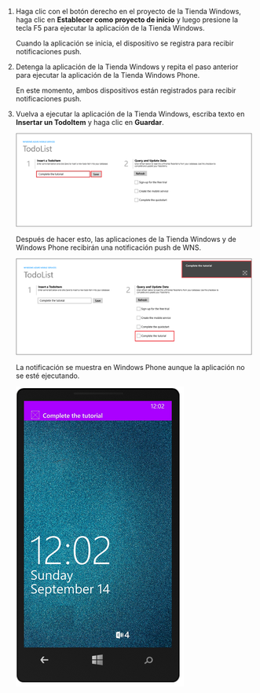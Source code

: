 
1. Haga clic con el botón derecho en el proyecto de la Tienda Windows, haga clic en **Establecer como proyecto de inicio** y luego presione la tecla F5 para ejecutar la aplicación de la Tienda Windows.
	
	Cuando la aplicación se inicia, el dispositivo se registra para recibir notificaciones push.

2. Detenga la aplicación de la Tienda Windows y repita el paso anterior para ejecutar la aplicación de la Tienda Windows Phone.

	En este momento, ambos dispositivos están registrados para recibir notificaciones push.

3. Vuelva a ejecutar la aplicación de la Tienda Windows, escriba texto en **Insertar un TodoItem** y haga clic en **Guardar**.

   	![](./media/mobile-services-javascript-backend-windows-universal-test-push/mobile-quickstart-push1.png)

   	Después de hacer esto, las aplicaciones de la Tienda Windows y de Windows Phone recibirán una notificación push de WNS.

   	![](./media/mobile-services-javascript-backend-windows-universal-test-push/mobile-quickstart-push2.png)

	La notificación se muestra en Windows Phone aunque la aplicación no se esté ejecutando.

   	![](./media/mobile-services-javascript-backend-windows-universal-test-push/mobile-quickstart-push5-wp8.png)

<!---HONumber=July15_HO3-->